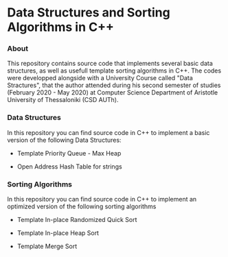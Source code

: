 # Data Structures and Sorting Algorithms in C++

<h3>About</h3>

<p>This repository contains source code that implements several basic data structures, as well as usefull template sorting algorithms in C++. The codes were developped alongside with a University Course called "Data Stractures", that the author attended during his second semester of studies (February 2020 - May 2020) at Computer Science Department of Aristotle University of Thessaloniki (CSD AUTh). </p>

<h3>Data Structures</h3>

<p>In this repository you can find source code in C++ to implement a basic version of the following Data Structures: </p>
<ul>
  <li><p>Template Priority Queue - Max Heap</p></li>
  <li><p>Open Address Hash Table for strings</p></li>
</ul>

<h3>Sorting Algorithms</h3>

<p>In this repository you can find source code in C++ to implement an optimized version of the following sorting algorithms </p>
<ul>
  <li><p>Template In-place Randomized Quick Sort</p></li>
  <li><p>Template In-place Heap Sort</p></li>
  <li><p>Template Merge Sort</p></li>
</ul>
